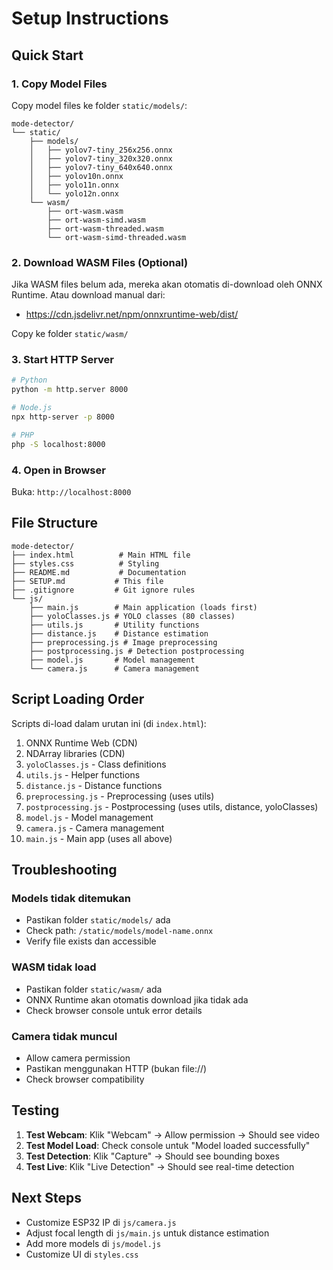 # Setup Instructions

## Quick Start

### 1. Copy Model Files

Copy model files ke folder `static/models/`:
```
mode-detector/
└── static/
    ├── models/
    │   ├── yolov7-tiny_256x256.onnx
    │   ├── yolov7-tiny_320x320.onnx
    │   ├── yolov7-tiny_640x640.onnx
    │   ├── yolov10n.onnx
    │   ├── yolo11n.onnx
    │   └── yolo12n.onnx
    └── wasm/
        ├── ort-wasm.wasm
        ├── ort-wasm-simd.wasm
        ├── ort-wasm-threaded.wasm
        └── ort-wasm-simd-threaded.wasm
```

### 2. Download WASM Files (Optional)

Jika WASM files belum ada, mereka akan otomatis di-download oleh ONNX Runtime. Atau download manual dari:
- https://cdn.jsdelivr.net/npm/onnxruntime-web/dist/

Copy ke folder `static/wasm/`

### 3. Start HTTP Server

```bash
# Python
python -m http.server 8000

# Node.js
npx http-server -p 8000

# PHP
php -S localhost:8000
```

### 4. Open in Browser

Buka: `http://localhost:8000`

## File Structure

```
mode-detector/
├── index.html          # Main HTML file
├── styles.css          # Styling
├── README.md           # Documentation
├── SETUP.md           # This file
├── .gitignore         # Git ignore rules
└── js/
    ├── main.js        # Main application (loads first)
    ├── yoloClasses.js # YOLO classes (80 classes)
    ├── utils.js       # Utility functions
    ├── distance.js    # Distance estimation
    ├── preprocessing.js # Image preprocessing
    ├── postprocessing.js # Detection postprocessing
    ├── model.js       # Model management
    └── camera.js      # Camera management
```

## Script Loading Order

Scripts di-load dalam urutan ini (di `index.html`):

1. ONNX Runtime Web (CDN)
2. NDArray libraries (CDN)
3. `yoloClasses.js` - Class definitions
4. `utils.js` - Helper functions
5. `distance.js` - Distance functions
6. `preprocessing.js` - Preprocessing (uses utils)
7. `postprocessing.js` - Postprocessing (uses utils, distance, yoloClasses)
8. `model.js` - Model management
9. `camera.js` - Camera management
10. `main.js` - Main app (uses all above)

## Troubleshooting

### Models tidak ditemukan
- Pastikan folder `static/models/` ada
- Check path: `/static/models/model-name.onnx`
- Verify file exists dan accessible

### WASM tidak load
- Pastikan folder `static/wasm/` ada
- ONNX Runtime akan otomatis download jika tidak ada
- Check browser console untuk error details

### Camera tidak muncul
- Allow camera permission
- Pastikan menggunakan HTTP (bukan file://)
- Check browser compatibility

## Testing

1. **Test Webcam**: Klik "Webcam" → Allow permission → Should see video
2. **Test Model Load**: Check console untuk "Model loaded successfully"
3. **Test Detection**: Klik "Capture" → Should see bounding boxes
4. **Test Live**: Klik "Live Detection" → Should see real-time detection

## Next Steps

- Customize ESP32 IP di `js/camera.js`
- Adjust focal length di `js/main.js` untuk distance estimation
- Add more models di `js/model.js`
- Customize UI di `styles.css`

